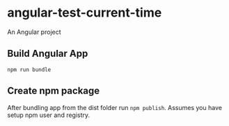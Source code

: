 ﻿# angular-test-current-time
An Angular project

## Build Angular App
`npm run bundle`

## Create npm package
After bundling app from the dist folder run `npm publish`. Assumes you have setup npm user and registry.
